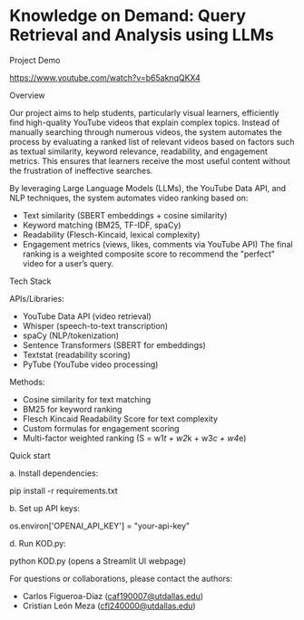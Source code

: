 # Knowledge on Demand: Query Retrieval and Analysis using LLMs

Project Demo

https://www.youtube.com/watch?v=b65aknqQKX4

Overview

Our project aims to help students, particularly visual learners, efficiently find high-quality YouTube videos that explain complex topics. Instead of manually searching through numerous videos, the system automates the process by evaluating a ranked list of relevant videos based on factors such as textual similarity, keyword relevance, readability, and engagement metrics. This ensures that learners receive the most useful content without the frustration of ineffective searches. 

 By leveraging Large Language Models (LLMs), the YouTube Data API, and NLP techniques, the system automates video ranking based on:
- Text similarity (SBERT embeddings + cosine similarity)
- Keyword matching (BM25, TF-IDF, spaCy)
- Readability (Flesch-Kincaid, lexical complexity)
- Engagement metrics (views, likes, comments via YouTube API)
The final ranking is a weighted composite score to recommend the "perfect" video for a user’s query.

Tech Stack

APIs/Libraries:
- YouTube Data API (video retrieval)
- Whisper (speech-to-text transcription)
- spaCy (NLP/tokenization)
- Sentence Transformers (SBERT for embeddings)
- Textstat (readability scoring)
- PyTube (YouTube video processing)

Methods:

- Cosine similarity for text matching
- BM25 for keyword ranking
- Flesch Kincaid Readability Score for text complexity
- Custom formulas for engagement scoring
- Multi-factor weighted ranking (S = w1*t + w2*k + w3*c + w4*e)

Quick start

a. Install dependencies:

   pip install -r requirements.txt
  
b. Set up API keys:

   os.environ['OPENAI_API_KEY'] = "your-api-key"
   
d. Run KOD.py:

   python KOD.py (opens a Streamlit UI webpage)

For questions or collaborations, please contact the authors:
- Carlos Figueroa-Díaz (caf190007@utdallas.edu)
- Cristian León Meza (cfl240000@utdallas.edu) 
